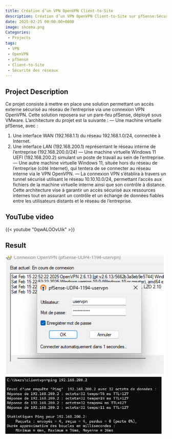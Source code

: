 ```yaml
---
title: Création d’un VPN OpenVPN Client-to-Site
description: Création d’un VPN OpenVPN Client-to-Site sur pfSense:Sécurisation et Accessibilité du Réseau
date: 2025-02-25 00:00:00+0000
image: shcema.png
Categories: 
 - Projects
tags:
 - VPN
 - OpenVPN
 - pfSense
 - Client-to-Site
 - Sécurité des réseaux
---
```


## Project Description
Ce projet consiste à mettre en place une solution permettant un accès externe sécurisé
au réseau de l’entreprise via une connexion VPN OpenVPN. Cette solution reposera sur
un pare-feu pfSense, déployé sous VMware. L’architecture du projet est la suivante :
— Une machine virtuelle pfSense, avec :
1. Une interface WAN (192.168.1.1) du réseau 192.168.1.0/24, connectée à Internet.
2. Une interface LAN (192.168.200.1) représentant le réseau interne de l’entreprise
(192.168.200.0/24)
— Une machine virtuelle Windows 11 UEFI (192.168.200.2) simulant un poste de
travail au sein de l’entreprise.
— Une autre machine virtuelle Windows 11, située hors du réseau de l’entreprise (côté
Internet), qui tentera de se connecter au réseau interne via le VPN OpenVPN.
— La connexion VPN s’établira à travers un tunnel sécurisé utilisant le réseau
10.10.10.0/24, permettant l’accès aux fichiers de la machine virtuelle interne
ainsi que son contrôle à distance.
Cette architecture vise à garantir un accès sécurisé aux ressources internes tout en
assurant un contrôle et un échange de données fiables entre les utilisateurs distants et le
réseau de l’entreprise.
## YouTube video

{{< youtube "0qwALOOvUik" >}}

## Result

![Image 1](vpn1.png) ![Image 2](vpn2.png)